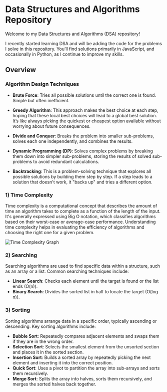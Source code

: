 # Data Structures and Algorithms Repository

Welcome to my Data Structures and Algorithms (DSA) repository!

I recently started learning DSA and will be adding the code for the problems I solve in this repository. You’ll find solutions primarily in JavaScript, and occasionally in Python, as I continue to improve my skills.

## Overview

### Algorithm Design Techniques
- **Brute Force**: Tries all possible solutions until the correct one is found. Simple but often inefficient.

- **Greedy Algorithm**: This approach makes the best choice at each step, hoping that these local best choices will lead to a global best solution. It’s like always picking the quickest or cheapest option available without worrying about future consequences.

- **Divide and Conquer**: Breaks the problem into smaller sub-problems, solves each one independently, and combines the results.

- **Dynamic Programming (DP)**: Solves complex problems by breaking them down into simpler sub-problems, storing the results of solved sub-problems to avoid redundant calculations.

- **Backtracking**: This is a problem-solving technique that explores all possible solutions by building them step by step. If a step leads to a solution that doesn't work, it "backs up" and tries a different option.

### 1) Time Complexity
Time complexity is a computational concept that describes the amount of time an algorithm takes to complete as a function of the length of the input. It's generally expressed using Big O notation, which classifies algorithms based on their worst-case or average-case performance. Understanding time complexity helps in evaluating the efficiency of algorithms and choosing the right one for a given problem.

![Time Complexity Graph](https://paper-attachments.dropbox.com/s_2D428973624E7FC84C7D69D11421DE762BEA6B6F3361231FCDCAE0425D14526F_1664885448372_Untitled.drawio+17.png)

### 2) Searching
Searching algorithms are used to find specific data within a structure, such as an array or a list. Common searching techniques include:

- **Linear Search**: Checks each element until the target is found or the list ends (O(n)).
- **Binary Search**: Divides the sorted list in half to locate the target (O(log n)).

### 3) Sorting
Sorting algorithms arrange data in a specific order, typically ascending or descending. Key sorting algorithms include:

- **Bubble Sort**: Repeatedly compares adjacent elements and swaps them if they are in the wrong order.
- **Selection Sort**: Selects the smallest element from the unsorted section and places it in the sorted section.
- **Insertion Sort**: Builds a sorted array by repeatedly picking the next element and inserting it into the correct position.
- **Quick Sort**: Uses a pivot to partition the array into sub-arrays and sorts them recursively.
- **Merge Sort**: Splits the array into halves, sorts them recursively, and merges the sorted halves back together.
